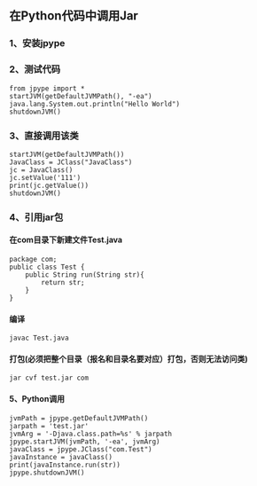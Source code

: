 在Python代码中调用Jar
----
### 1、安装jpype
### 2、测试代码
```
from jpype import *
startJVM(getDefaultJVMPath(), "-ea")
java.lang.System.out.println("Hello World")
shutdownJVM()
```
### 3、直接调用该类
```
startJVM(getDefaultJVMPath())
JavaClass = JClass("JavaClass")
jc = JavaClass()
jc.setValue('111')
print(jc.getValue())
shutdownJVM()
```
### 4、引用jar包
#### 在com目录下新建文件Test.java
```
package com;
public class Test {
    public String run(String str){
        return str;
    }
}
```

#### 编译
```
javac Test.java
```

#### 打包(必须把整个目录（报名和目录名要对应）打包，否则无法访问类)
```
jar cvf test.jar com
```

#### 5、Python调用
```
jvmPath = jpype.getDefaultJVMPath()
jarpath = 'test.jar'
jvmArg = '-Djava.class.path=%s' % jarpath
jpype.startJVM(jvmPath, '-ea', jvmArg)
javaClass = jpype.JClass("com.Test")
javaInstance = javaClass()
print(javaInstance.run(str))
jpype.shutdownJVM()
```
